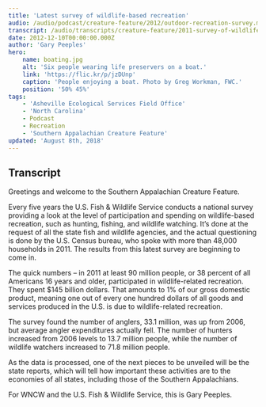 ```yaml
---
title: 'Latest survey of wildlife-based recreation'
audio: /audio/podcast/creature-feature/2012/outdoor-recreation-survey.mp3
transcript: /audio/transcripts/creature-feature/2011-survey-of-wildlife-based-recreation.pdf
date: 2012-12-10T00:00:00.000Z
author: 'Gary Peeples'
hero:
    name: boating.jpg
    alt: 'Six people wearing life preservers on a boat.'
    link: 'https://flic.kr/p/jzDUnp'
    caption: 'People enjoying a boat. Photo by Greg Workman, FWC.'
    position: '50% 45%'
tags:
    - 'Asheville Ecological Services Field Office'
    - 'North Carolina'
    - Podcast
    - Recreation
    - 'Southern Appalachian Creature Feature'
updated: 'August 8th, 2018'
---
```


## Transcript

Greetings and welcome to the Southern Appalachian Creature Feature.

Every five years the U.S. Fish & Wildlife Service conducts a national survey providing a look at the level of participation and spending on wildlife-based recreation, such as hunting, fishing, and wildlife watching. It’s done at the request of all the state fish and wildlife agencies, and the actual questioning is done by the U.S. Census bureau, who spoke with more than 48,000 households in 2011. The results from this latest survey are beginning to come in.

The quick numbers – in 2011 at least 90 million people, or 38 percent of all Americans 16 years and older, participated in wildlife-related recreation. They spent $145 billion dollars. That amounts to 1% of our gross domestic product, meaning one out of every one hundred dollars of all goods and services produced in the U.S. is due to wildlife-related recreation.

The survey found the number of anglers, 33.1 million, was up from 2006, but average angler expenditures actually fell. The number of hunters increased from 2006 levels to 13.7 million people, while the number of wildlife watchers increased to 71.8 million people.

As the data is processed, one of the next pieces to be unveiled will be the state reports, which will tell how important these activities are to the economies of all states, including those of the Southern Appalachians.

For WNCW and the U.S. Fish & Wildlife Service, this is Gary Peeples.